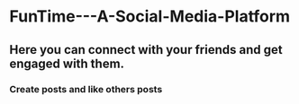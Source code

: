 # FunTime---A-Social-Media-Platform
## Here you can connect with your friends and  get engaged with them.
### Create posts and like others posts